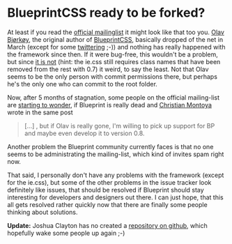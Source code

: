 # BlueprintCSS ready to be forked?

At least if you read the [official mailinglist](http://groups.google.com/group/blueprintcss) it might look like that too you. [Olav Bjørkøy](http://bjorkoy.com/), the original author of [BlueprintCSS](http://code.google.com/p/blueprintcss/), basically dropped of the net in March (except for some [twittering](http://twitter.com/vandelay) ;-)) and nothing has really happened with the framework since then. If it were bug-free, this wouldn't be a problem, but since [it is not](http://code.google.com/p/blueprintcss/issues/list) (hint: the ie.css still requires class names that have been removed from the rest with 0.7) it weird, to say the least. Not that Olav seems to be the only person with commit permissions there, but perhaps he's the only one who can commit to the root folder.

Now, after 5 months of stagnation, some people on the official mailing-list are [starting to wonder](http://groups.google.com/group/blueprintcss/browse_thread/thread/f67b14d428ac4a99), if Blueprint is really dead and [Christian Montoya](http://christianmontoya.net/) wrote in the same post

> [...] , but if Olav is really gone, I'm willing to pick up support for BP and maybe even develop it to version 0.8.

Another problem the Blueprint community currently faces is that no one seems to be administrating the mailing-list, which kind of invites spam right now.

That said, I personally don't have any problems with the framework (except for the ie.css), but some of the other problems in the issue tracker look definitely like issues, that should be resolved if Blueprint should stay interesting for developers and designers out there. I can just hope, that this all gets resolved rather quickly now that there are finally some people thinking about solutions.

**Update:** Joshua Clayton has no created a [repository on github](http://github.com/joshuaclayton/blueprint-css/tree/master), which hopefully wake some people up again ;-)